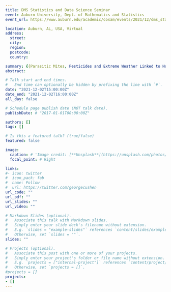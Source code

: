 ```yaml
---
title: DMS Statistics and Data Science Seminar
event: Auburn University, Dept. of Mathematics and Statistics
event_url: https://www.auburn.edu/academic/cosam/events/2021/12/dms_statistics_and_data_science_seminar.htm

location: Auburn, AL, USA, Virtual
address:
  street: 
  city: 
  region: 
  postcode:
  country: 

summary: {{Parasitic Mites, Pesticides and Extreme Weather Linked to Honey Bee Loss: a Study Across the United States Through Multiple Open Data Sources}}
abstract: 

# Talk start and end times.
#   End time can optionally be hidden by prefixing the line with `#`.
date: "2021-12-02T15:00:00Z" 
date_end: "2021-12-02T16:00:00Z"  
all_day: false

# Schedule page publish date (NOT talk date).
publishDate: # "2017-01-01T00:00:00Z"

authors: []
tags: []

# Is this a featured talk? (true/false)
featured: false

image:
  caption: # 'Image credit: [**Unsplash**](https://unsplash.com/photos/bzdhc5b3Bxs)'
  focal_point: # Right

links:
#- icon: twitter
#  icon_pack: fab
#  name: Follow
#  url: https://twitter.com/georgecushen
url_code: ""
url_pdf: ""
url_slides: ""
url_video: ""

# Markdown Slides (optional).
#   Associate this talk with Markdown slides.
#   Simply enter your slide deck's filename without extension.
#   E.g. `slides = "example-slides"` references `content/slides/example-slides.md`.
#   Otherwise, set `slides = ""`.
slides: "" 

# Projects (optional).
#   Associate this post with one or more of your projects.
#   Simply enter your project's folder or file name without extension.
#   E.g. `projects = ["internal-project"]` references `content/project/deep-learning/index.md`.
#   Otherwise, set `projects = []`.
#projects = []
projects:
- []
---
```

